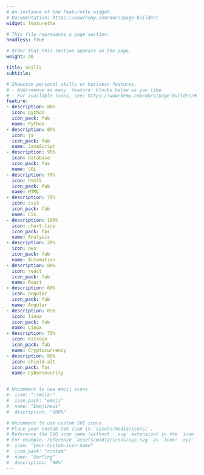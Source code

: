 ```yaml
---
# An instance of the Featurette widget.
# Documentation: https://wowchemy.com/docs/page-builder/
widget: featurette

# This file represents a page section.
headless: true

# Order that this section appears on the page.
weight: 30

title: Skills
subtitle:

# Showcase personal skills or business features.
# - Add/remove as many `feature` blocks below as you like.
# - For available icons, see: https://wowchemy.com/docs/page-builder/#icons
feature:
- description: 80%
  icon: python
  icon_pack: fab
  name: Python
- description: 85%
  icon: js
  icon_pack: fab
  name: JavaScript
- description: 95%
  icon: database
  icon_pack: fas
  name: SQL
- description: 70%
  icon: html5
  icon_pack: fab
  name: HTML
- description: 70%
  icon: css3
  icon_pack: fab
  name: CSS
- description: 100%
  icon: chart-line
  icon_pack: fas
  name: Analysis
- description: 20%
  icon: aws
  icon_pack: fab
  name: Automation
- description: 80%
  icon: react
  icon_pack: fab
  name: React
- description: 60%
  icon: angular
  icon_pack: fab
  name: Angular
- description: 65%
  icon: linux
  icon_pack: fab
  name: Linux
- description: 70%
  icon: bitcoin
  icon_pack: fab
  name: Cryptocurrency
- description: 80%
  icon: shield-alt
  icon_pack: fas
  name: Cybersecurity


# Uncomment to use emoji icons.
#- icon: ":smile:"
#  icon_pack: "emoji"
#  name: "Emojiness"
#  description: "100%"  

# Uncomment to use custom SVG icons.
# Place your custom SVG icon in `assets/media/icons/`.
# Reference the SVG icon name (without `.svg` extension) in the `icon` field.
# For example, reference `assets/media/icons/xyz.svg` as `icon: 'xyz'`
#- icon: "your-custom-icon-name"
#  icon_pack: "custom"
#  name: "Surfing"
#  description: "90%"
---
```

